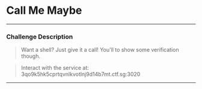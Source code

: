 # Call Me Maybe

---

### Challenge Description

> Want a shell? Just give it a call! You'll to show some verification though.

> Interact with the service at: 3qo9k5hk5cprtqvnlkvotlnj9d14b7mt.ctf.sg:3020



---
